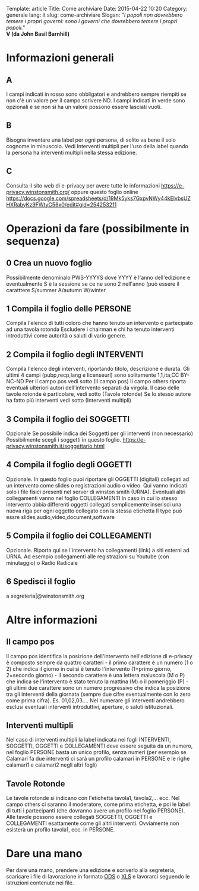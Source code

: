 Template: article
Title: Come archiviare
Date: 2015-04-22 10:20
Category: generale
lang: it
slug: come-archiviare
Slogan: <i>"I popoli non dovrebbero temere i propri governi: sono i governi che dovrebbero temere i propri popoli."</i><br/><b>V (da John Basil Barnhill)</b>


# Informazioni generali
## A
I campi indicati in rosso sono obbligatori e andrebbero sempre riempiti se non c'è un valore per il campo scrivere ND. I campi indicati in verde sono opzionali e se non si ha un valore possono essere lasciati vuoti.
## B
Bisogna inventare una label per ogni persona, di solito va bene il solo cognome in minuscolo. Vedi Interventi multipli per l'uso della label quando la persona ha interventi multipli nella stessa edizione.
## C
Consulta il sito web di e-privacy per avere tutte le informazioni
https://e-privacy.winstonsmith.org/
oppure questo foglio online
https://docs.google.com/spreadsheets/d/19Mk5yks7GxpvNWy44kElvbsUZHXRabyKz9FWtyC56x0/edit#gid=254253211


# Operazioni da fare (possibilmente in sequenza)
## 0	Crea un nuovo foglio
Possibilmente denominalo PWS-YYYYS dove YYYY è l'anno dell'edizione e eventualmente S è la sessione se ce ne sono 2 nell'anno (può essere il caratttere S/summer A/autumn W/winter
## 1	Compila il foglio delle PERSONE
Compila l'elenco di tutti coloro che hanno tenuto un intervento o partecipato ad una tavola rotonda Escludere i chairman e chi ha tenuto interventi introduttivi come autorità o saluti di vario genere.
## 2	Compila il foglio degli INTERVENTI
Compila l'elenco degli interventi, riportando titolo, descrizione e durata. Gli ultimi 4 campi (pubp,recp,lang e licenseurl) sono solitamente 1,1,ita,CC BY-NC-ND Per il campo pos vedi sotto (Il campo pos) Il campo others riporta eventuali ulteriori autori dell'intervento separati da virgola.  Il caso delle tavole rotonde è particolare, vedi sotto (Tavole rotonde) Se lo stesso autore ha fatto più interventi vedi sotto (Interventi multipli)
## 3	Compila il foglio dei SOGGETTI
Opzionale Se possibile indica dei Soggetti per gli interventi (non necessario) Possibilmente scegli i soggetti in questo foglio.
https://e-privacy.winstonsmith.it/soggettario.html

## 4	Compila il foglio degli OGGETTI
Opzionale. In questo foglio puoi riportare gli OGGETTI (digitali) collegati ad un intervento come slides o registrazioni audio o video. Qui vanno indicati solo i file fisici presenti nel server di winston smith (URNA). Eventuali altri collegamenti vanno nel foglio COLLEGAMENTI In caso in cui lo stesso intervento abbia differenti oggetti collegati semplicemente inserisci una nuova riga per ogni oggetto collegato con la stessa etichetta Il type può essre slides,audio,video,document,software
## 5	Compila il foglio dei COLLEGAMENTI
Opzionale. Riporta qui se l'intervento ha collegamenti (link) a siti esterni ad URNA. Ad esempio collegamenti alle registrazioni su Youtube (con minutaggio) o Radio Radicale
## 6	Spedisci il foglio
a segreteria|@winstonsmith.org

# Altre informazioni
## Il campo pos
Il campo pos identifica la posizione dell'intervento nell'edizione di e-privacy è composto sempre da quattro caratteri - il primo carattere è un numero (1 o 2) che indica il giorno in cui si è tenuto l'intervento (1=primo giorno, 2=secondo giorno) - il secondo carattere è una lettera maiuscola (M o P) che indica se l'intervento è stato tenuto la mattina (M) o il pomeriggio (P) - gli ultimi due carattere sono un numero progressivo che indica la posizione tra gli interventi della giornata (sempre due cifre  eventualmente con lo zero come prima cifra). Es. 01,02,03.... Nel numerare gli interventi andrebbero esclusi eventuali interventi introduttivi, aperture, o saluti istituzionali.
##	Interventi multipli
Nel caso di interventi multipli la label indicata nei fogli INTERVENTI, SOGGETTI, OGGETTI e COLLEGAMENTI deve essere seguita da un numero, nel foglio PERSONE basta un unico profilo, senza numeri (per esempio se Calamari fa due interventi ci sarà un profilo calamari in PERSONE e le righe calamari1 e calamari2 negli altri fogli)
##	Tavole Rotonde
Le tavole rotonde si indicano con l'etichetta tavola1, tavola2,... ecc. Nel campo others ci saranno il moderatore, come prima etichetta, e poi le label di tutti i partecipanti (che dovranno avere un profilo nel foglio PERSONE). Alle tavole possono essere collegati SOGGETTI, OGGETTI e COLLEGAMENTI esattamente come gli altri interventi. Ovviamente non esisterà un profilo tavola1, ecc. in PERSONE.


# Dare una mano
Per dare una mano, prendere una edizione e scriverlo alla segreteria, scaricare i file di lavorazione in formato [ODS](images/PWS-YYYYS.ods) o [XLS](images/PWS-YYYYS.xls) e lavorarci seguendo le istruzioni contenute nei file.
